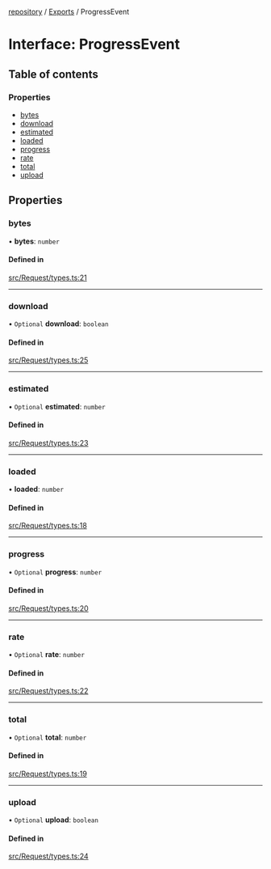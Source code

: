 [repository](../README.md) / [Exports](../modules.md) / ProgressEvent

# Interface: ProgressEvent

## Table of contents

### Properties

- [bytes](ProgressEvent.md#bytes)
- [download](ProgressEvent.md#download)
- [estimated](ProgressEvent.md#estimated)
- [loaded](ProgressEvent.md#loaded)
- [progress](ProgressEvent.md#progress)
- [rate](ProgressEvent.md#rate)
- [total](ProgressEvent.md#total)
- [upload](ProgressEvent.md#upload)

## Properties

### bytes

• **bytes**: `number`

#### Defined in

[src/Request/types.ts:21](https://github.com/AlexKletn/repository/blob/a5dab62/src/Request/types.ts#L21)

___

### download

• `Optional` **download**: `boolean`

#### Defined in

[src/Request/types.ts:25](https://github.com/AlexKletn/repository/blob/a5dab62/src/Request/types.ts#L25)

___

### estimated

• `Optional` **estimated**: `number`

#### Defined in

[src/Request/types.ts:23](https://github.com/AlexKletn/repository/blob/a5dab62/src/Request/types.ts#L23)

___

### loaded

• **loaded**: `number`

#### Defined in

[src/Request/types.ts:18](https://github.com/AlexKletn/repository/blob/a5dab62/src/Request/types.ts#L18)

___

### progress

• `Optional` **progress**: `number`

#### Defined in

[src/Request/types.ts:20](https://github.com/AlexKletn/repository/blob/a5dab62/src/Request/types.ts#L20)

___

### rate

• `Optional` **rate**: `number`

#### Defined in

[src/Request/types.ts:22](https://github.com/AlexKletn/repository/blob/a5dab62/src/Request/types.ts#L22)

___

### total

• `Optional` **total**: `number`

#### Defined in

[src/Request/types.ts:19](https://github.com/AlexKletn/repository/blob/a5dab62/src/Request/types.ts#L19)

___

### upload

• `Optional` **upload**: `boolean`

#### Defined in

[src/Request/types.ts:24](https://github.com/AlexKletn/repository/blob/a5dab62/src/Request/types.ts#L24)
